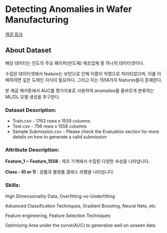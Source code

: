 # Detecting Anomalies in Wafer Manufacturing

[캐글 링크](https://www.kaggle.com/datasets/arbazkhan971/anomaly-detection/data)

## About Dataset

해당 데이터는 인도의 주요 웨이퍼(반도체) 제조업체 중 하나의 데이터셋이다. 

수집된 데이터셋에서 feature는 보안으로 인해 이름이 익명으로 처리되었으며, 이를 이해하려면 깊은 도메인 지식이 필요하다. 그리고 이는 1558가지 features들이 존재한다. 

본 캐글 해커톤에서 AUC를 평가지표로 사용하여 anomalies를 올바르게 분류하는 ML/DL 모델 생성을 추구한다. 

### Dataset Description:

- Train.csv - 1763 rows x 1559 columns
- Test.csv - 756 rows x 1558 columns
- Sample Submission.csv - Please check the Evaluation section for more details on how to generate a valid submission

### Attribute Description:

__Feature_1 ~ Feature_1558__ : 제조 기계에서 수집된 다양한 속성을 나타냅니다.

__Class - (0 or 1)__ : 양품과 불량품 클래스 라벨을 나타냅니다. 

### Skills:

High Dimensionality Data, Overfitting-vs-Underfitting

Advanced Classification Techniques, Gradient Boosting, Neural Nets, etc

Feature engineering, Feature Selection Techniques

Optimizing Area under the curve(AUC) to generalize well on unseen data